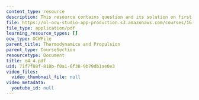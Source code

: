 ```yaml
---
content_type: resource
description: This resource contains question and its solution on first law.
file: https://ol-ocw-studio-app-production.s3.amazonaws.com/courses/16-01-unified-engineering-i-ii-iii-iv-fall-2005-spring-2006/71f7f88f818bf0a16f389b79db1ae0e3_q4_4.pdf
file_type: application/pdf
learning_resource_types: []
ocw_type: OCWFile
parent_title: Thermodynamics and Propulsion
parent_type: CourseSection
resourcetype: Document
title: q4_4.pdf
uid: 71f7f88f-818b-f0a1-6f38-9b79db1ae0e3
video_files:
  video_thumbnail_file: null
video_metadata:
  youtube_id: null
---
```

